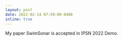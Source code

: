 ```yaml
---
layout: post
date: 2022-02-14 07:59:00-0400
inline: true
---
```


My paper SwimSonar is accepted in IPSN 2022 Demo.
